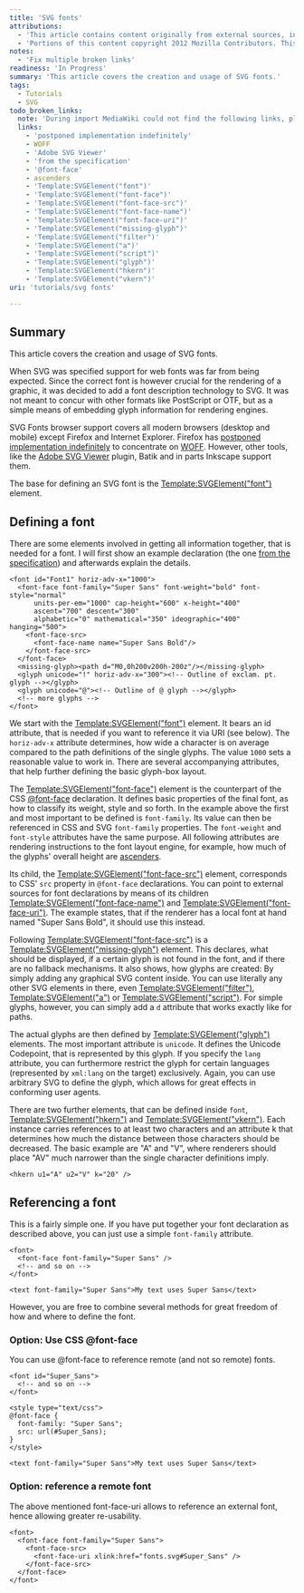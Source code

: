 ```yaml
---
title: 'SVG fonts'
attributions:
  - 'This article contains content originally from external sources, including ones licensed under the CC-BY-SA license. [![cc-by-sa-small-wpd.png](/assets/public/c/c8/cc-by-sa-small-wpd.png)](http://creativecommons.org/licenses/by-sa/3.0/us/)'
  - 'Portions of this content copyright 2012 Mozilla Contributors. This article contains work licensed under the Creative Commons Attribution-Sharealike License v2.5 or later. The original work is available at Mozilla Developer Network: [Article](https://developer.mozilla.org/en-US/docs/SVG/Tutorial/SVG_fonts)'
notes:
  - 'Fix multiple broken links'
readiness: 'In Progress'
summary: 'This article covers the creation and usage of SVG fonts.'
tags:
  - Tutorials
  - SVG
todo_broken_links:
  note: 'During import MediaWiki could not find the following links, please fix and adjust this list.'
  links:
    - 'postponed implementation indefinitely'
    - WOFF
    - 'Adobe SVG Viewer'
    - 'from the specification'
    - '@font-face'
    - ascenders
    - 'Template:SVGElement("font")'
    - 'Template:SVGElement("font-face")'
    - 'Template:SVGElement("font-face-src")'
    - 'Template:SVGElement("font-face-name")'
    - 'Template:SVGElement("font-face-uri")'
    - 'Template:SVGElement("missing-glyph")'
    - 'Template:SVGElement("filter")'
    - 'Template:SVGElement("a")'
    - 'Template:SVGElement("script")'
    - 'Template:SVGElement("glyph")'
    - 'Template:SVGElement("hkern")'
    - 'Template:SVGElement("vkern")'
uri: 'tutorials/svg fonts'

---
```

## Summary

This article covers the creation and usage of SVG fonts.

When SVG was specified support for web fonts was far from being expected. Since the correct font is however crucial for the rendering of a graphic, it was decided to add a font description technology to SVG. It was not meant to concur with other formats like PostScript or OTF, but as a simple means of embedding glyph information for rendering engines.

SVG Fonts browser support covers all modern browsers (desktop and mobile) except Firefox and Internet Explorer. Firefox has [postponed implementation indefinitely](/w/index.php?title=postponed_implementation_indefinitely&action=edit&redlink=1) to concentrate on [WOFF](/w/index.php?title=WOFF&action=edit&redlink=1). However, other tools, like the [Adobe SVG Viewer](/w/index.php?title=Adobe_SVG_Viewer&action=edit&redlink=1) plugin, Batik and in parts Inkscape support them.

The base for defining an SVG font is the [Template:SVGElement("font")](/w/index.php?title=Template:SVGElement(%22font%22)&action=edit&redlink=1) element.

## Defining a font

There are some elements involved in getting all information together, that is needed for a font. I will first show an example declaration (the one [from the specification](/w/index.php?title=from_the_specification&action=edit&redlink=1)) and afterwards explain the details.

    <font id="Font1" horiz-adv-x="1000">
      <font-face font-family="Super Sans" font-weight="bold" font-style="normal"
          units-per-em="1000" cap-height="600" x-height="400"
          ascent="700" descent="300"
          alphabetic="0" mathematical="350" ideographic="400" hanging="500">
        <font-face-src>
          <font-face-name name="Super Sans Bold"/>
        </font-face-src>
      </font-face>
      <missing-glyph><path d="M0,0h200v200h-200z"/></missing-glyph>
      <glyph unicode="!" horiz-adv-x="300"><!-- Outline of exclam. pt. glyph --></glyph>
      <glyph unicode="@"><!-- Outline of @ glyph --></glyph>
      <!-- more glyphs -->
    </font>

We start with the [Template:SVGElement("font")](/w/index.php?title=Template:SVGElement(%22font%22)&action=edit&redlink=1) element. It bears an id attribute, that is needed if you want to reference it via URI (see below). The `horiz-adv-x` attribute determines, how wide a character is on average compared to the path definitions of the single glyphs. The value `1000` sets a reasonable value to work in. There are several accompanying attributes, that help further defining the basic glyph-box layout.

The [Template:SVGElement("font-face")](/w/index.php?title=Template:SVGElement(%22font-face%22)&action=edit&redlink=1) element is the counterpart of the CSS [@font-face](/w/index.php?title=@font-face&action=edit&redlink=1) declaration. It defines basic properties of the final font, as how to classify its weight, style and so forth. In the example above the first and most important to be defined is `font-family`. Its value can then be referenced in CSS and SVG `font-family` properties. The `font-weight` and `font-style` attributes have the same purpose. All following attributes are rendering instructions to the font layout engine, for example, how much of the glyphs' overall height are [ascenders](/w/index.php?title=ascenders&action=edit&redlink=1).

Its child, the [Template:SVGElement("font-face-src")](/w/index.php?title=Template:SVGElement(%22font-face-src%22)&action=edit&redlink=1) element, corresponds to CSS' `src` property in `@font-face` declarations. You can point to external sources for font declarations by means of its children [Template:SVGElement("font-face-name")](/w/index.php?title=Template:SVGElement(%22font-face-name%22)&action=edit&redlink=1) and [Template:SVGElement("font-face-uri")](/w/index.php?title=Template:SVGElement(%22font-face-uri%22)&action=edit&redlink=1). The example states, that if the renderer has a local font at hand named "Super Sans Bold", it should use this instead.

Following [Template:SVGElement("font-face-src")](/w/index.php?title=Template:SVGElement(%22font-face-src%22)&action=edit&redlink=1) is a [Template:SVGElement("missing-glyph")](/w/index.php?title=Template:SVGElement(%22missing-glyph%22)&action=edit&redlink=1) element. This declares, what should be displayed, if a certain glyph is not found in the font, and if there are no fallback mechanisms. It also shows, how glyphs are created: By simply adding any graphical SVG content inside. You can use literally any other SVG elements in there, even [Template:SVGElement("filter")](/w/index.php?title=Template:SVGElement(%22filter%22)&action=edit&redlink=1), [Template:SVGElement("a")](/w/index.php?title=Template:SVGElement(%22a%22)&action=edit&redlink=1) or [Template:SVGElement("script")](/w/index.php?title=Template:SVGElement(%22script%22)&action=edit&redlink=1). For simple glyphs, however, you can simply add a `d` attribute that works exactly like for paths.

The actual glyphs are then defined by [Template:SVGElement("glyph")](/w/index.php?title=Template:SVGElement(%22glyph%22)&action=edit&redlink=1) elements. The most important attribute is `unicode`. It defines the Unicode Codepoint, that is represented by this glyph. If you specify the `lang` attribute, you can furthermore restrict the glyph for certain languages (represented by `xml:lang` on the target) exclusively. Again, you can use arbitrary SVG to define the glyph, which allows for great effects in conforming user agents.

There are two further elements, that can be defined inside `font`, [Template:SVGElement("hkern")](/w/index.php?title=Template:SVGElement(%22hkern%22)&action=edit&redlink=1) and [Template:SVGElement("vkern")](/w/index.php?title=Template:SVGElement(%22vkern%22)&action=edit&redlink=1). Each instance carries references to at least two characters and an attribute k that determines how much the distance between those characters should be decreased. The basic example are "A" and "V", where renderers should place "AV" much narrower than the single character definitions imply.

    <hkern u1="A" u2="V" k="20" />

## Referencing a font

This is a fairly simple one. If you have put together your font declaration as described above, you can just use a simple `font-family` attribute.

    <font>
      <font-face font-family="Super Sans" />
      <!-- and so on -->
    </font>

    <text font-family="Super Sans">My text uses Super Sans</text>

However, you are free to combine several methods for great freedom of how and where to define the font.

### Option: Use CSS @font-face

You can use @font-face to reference remote (and not so remote) fonts.

    <font id="Super_Sans">
      <!-- and so on -->
    </font>

    <style type="text/css">
    @font-face {
      font-family: "Super Sans";
      src: url(#Super_Sans);
    }
    </style>

    <text font-family="Super Sans">My text uses Super Sans</text>

### Option: reference a remote font

The above mentioned font-face-uri allows to reference an external font, hence allowing greater re-usability.

    <font>
      <font-face font-family="Super Sans">
        <font-face-src>
          <font-face-uri xlink:href="fonts.svg#Super_Sans" />
        </font-face-src>
      </font-face>
    </font>
